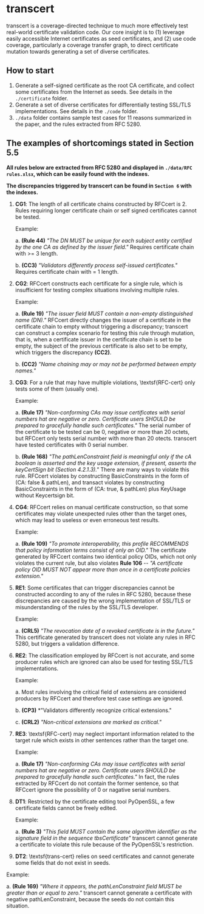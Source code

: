 # transcert

transcert is a coverage-directed technique to much more effectively test real-world certificate validation code.  Our core insight is to (1) leverage easily accessible Internet certificates as seed certificates, and (2) use code coverage, particularly a coverage transfer graph, to direct certificate mutation towards generating a set of diverse certificates. 

## How to start

1. Generate a  self-signed certificate as the root CA certificate, and collect some certificates from the Internet as seeds. See details in the `./certificate` folder.
2. Generate a set of diverse certificates for differentially testing SSL/TLS implementations. See details in the `./code` folder.
3. `./data` folder contains sample test cases for 11 reasons summarized in the paper, and the rules extracted from RFC 5280.

## The examples of shortcomings stated in Section 5.5

**All rules below are extracted from RFC 5280 and displayed in `./data/RFC rules.xlsx`, which can be easily found with the indexes.**

**The discrepancies triggered by transcert can be found in `Section 6` with the indexes.**
1. **CG1**: The length of all certificate chains constructed by RFCcert is 2. Rules requiring longer certificate chain or self signed certificates cannot be tested.
   
   Example: 
   
   a. **(Rule 44)** *"The DN MUST be unique for each subject entity certified by the one CA as defined by the issuer field."* Requires certificate chain with >= 3 length.
   
   b. **(CC3)** *"Validators differently process self-issued certificates."* Requires certificate chain with = 1 length.
2. **CG2**: RFCcert constructs each certificate for a single rule, which is insufficient for testing complex situations involving multiple rules.
   
   Example: 
   
   a. **(Rule 19)** *"The issuer field MUST contain a non-empty distinguished name (DN)."* RFCcert directly changes the issuer of a certificate in the certificate chain to empty without triggering a discrepancy; transcert can construct a complex scenario for testing this rule through mutation, that is, when a certificate issuer in the certificate chain is set to be empty, the subject of the previous certificate is also set to be empty, which triggers the discrepancy **(CC2)**.
   
   b. **(CC2)** *"Name chaining may or may not be performed between empty names."*
3. **CG3**: For a rule that may have multiple violations, \textsf{RFC\-cert} only tests some of them (usually one).

   Example:
   
   a. **(Rule 17)** *"Non-conforming CAs may issue certificates with serial numbers hat are negative or zero. Certificate users SHOULD be prepared to gracefully handle such certificates."* The serial number of the certificate to be tested can be 0, negative or more than 20 octets, but RFCcert only tests serial number with more than 20 otects. transcert have tested certificates with 0 serial number.
   
   b. **(Rule 168)** *"The pathLenConstraint field is meaningful only if the cA boolean is asserted and the key usage extension, if present, asserts the keyCertSign bit (Section 4.2.1.3)."* There are many ways to violate this rule. RFCcert violates by constructing BasicConstraints in the form of (CA: false & pathLen), and transact violates by constructing BasicConstraints in the form of (CA: true, & pathLen) plus KeyUsage without Keycertsign bit.
4. **CG4**: RFCcert relies on manual certificate construction, so that some certificates may violate unexpected rules other than the target ones, which may lead to useless or even erroneous test results.

   Example:
   
   a. **(Rule 109)** *"To promote interoperability, this profile RECOMMENDS that policy information terms consist of only an OID."* The certificate generated by RFCcert contains two identical policy OIDs, which not only violates the current rule, but also violates **Rule 106** -- *"A certificate policy OID MUST NOT appear more than once in a certificate policies extension."*
5. **RE1**: Some certificates that can trigger discrepancies cannot be constructed according to any of the rules in RFC 5280, because these discrepancies are caused by the wrong implementation of SSL/TLS or misunderstanding of the rules by the SSL/TLS developer.

   Example:
   
   a. **(CRL5)** *"The revocation date of a revoked certificate is in the future."* This certificate generated by transcert does not violate any rules in RFC 5280, but triggers a validation difference.
6. **RE2**: The classification employed by RFCcert is not accurate, and some producer rules which are ignored can also be used for testing SSL/TLS implementations.

   Example:
   
   a. Most rules involving the critical field of extensions are considered producers by RFCcert and therefore test case settings are ignored.
   
   b. **(CP3)** *"Validators differently recognize critical extensions."
   
   c. **(CRL2)** *"Non-critical extensions are marked as critical."*
7. **RE3**: \textsf{RFC\-cert} may neglect important information related to the target rule which exists in other sentences rather than the target one.

   Example:
   
   a. **(Rule 17)** *"Non-conforming CAs may issue certificates with serial numbers hat are negative or zero. Certificate users SHOULD be prepared to gracefully handle such certificates."* In fact, the rules extracted by RFCcert do not contain the former sentence, so that RFCcert ignore the possibility of 0 or nagative serial numbers.
8. **DT1**: Restricted by the certificate editing tool PyOpenSSL, a few certificate fields cannot be freely edited.

   Example:
   
   a. **(Rule 3)** *"This field MUST contain the same algorithm identifier as the signature field in the sequence tbsCertificate"* transcert cannot generate a certificate to violate this rule because of the PyOpenSSL's restriction.
10. **DT2**: \textsf{trans\-cert} relies on seed certificates and cannot generate some fields that do not exist in seeds.

   Example:
   
   a. **(Rule 169)** *"Where it appears, the pathLenConstraint field MUST be greater than or equal to zero."* transcert cannot generate a certificate with negative pathLenConstraint, because the seeds do not contain this situation.
